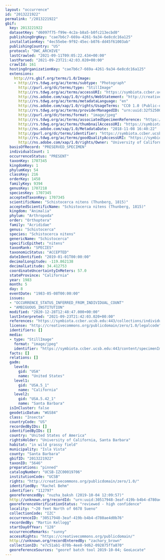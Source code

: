 ```yaml
---
layout: "occurrence"
id: "2013221922"
permalink: "/2013221922"
gbif:
  key: 2013221922
  datasetKey: "d6097f75-f99e-4c2a-b8a5-b0fc213ecbd0"
  publishingOrgKey: "cae7b6c7-669a-4261-9a34-6e8cdc16a125"
  installationKey: "4ec55ebe-9f92-45ec-b076-dd45f61003ab"
  publishingCountry: "US"
  protocol: "DWC_ARCHIVE"
  lastCrawled: "2021-09-11T09:05:22.434+00:00"
  lastParsed: "2021-09-23T21:42:03.020+00:00"
  crawlId: 161
  hostingOrganizationKey: "cae7b6c7-669a-4261-9a34-6e8cdc16a125"
  extensions:
    http://rs.gbif.org/terms/1.0/Image:
    - http://rs.tdwg.org/ac/terms/subtype: "Photograph"
      http://purl.org/dc/terms/type: "StillImage"
      http://rs.tdwg.org/ac/terms/accessURI: "https://symbiota.ccber.ucsb.edu:443/content/specimenImages/UCSB_IZC/UCSB-IZC00019/UCSB-IZC00019706_lg.jpg"
      http://ns.adobe.com/xap/1.0/rights/WebStatement: "http://creativecommons.org/publicdomain/zero/1.0/"
      http://rs.tdwg.org/ac/terms/metadataLanguage: "en"
      http://ns.adobe.com/xap/1.0/rights/UsageTerms: "CC0 1.0 (Public-domain)"
      http://rs.tdwg.org/ac/terms/providerManagedID: "urn:uuid:32f52500-87ac-4efe-8af2-6f0f40787232"
      http://purl.org/dc/terms/format: "image/jpeg"
      http://rs.tdwg.org/ac/terms/associatedSpecimenReference: "https://symbiota.ccber.ucsb.edu:443/collections/individual/index.php?occid=112797"
      http://rs.tdwg.org/ac/terms/thumbnailAccessURI: "https://symbiota.ccber.ucsb.edu:443/content/specimenImages/UCSB_IZC/UCSB-IZC00019/UCSB-IZC00019706_tn.jpg"
      http://ns.adobe.com/xap/1.0/MetadataDate: "2018-11-08 16:40:22"
      http://purl.org/dc/terms/identifier: "https://symbiota.ccber.ucsb.edu:443/content/specimenImages/UCSB_IZC/UCSB-IZC00019/UCSB-IZC00019706_lg.jpg"
      http://rs.tdwg.org/ac/terms/goodQualityAccessURI: "https://symbiota.ccber.ucsb.edu:443/content/specimenImages/UCSB_IZC/UCSB-IZC00019/UCSB-IZC00019706.jpg"
      http://ns.adobe.com/xap/1.0/rights/Owner: "University of California, Santa Barbara"
  basisOfRecord: "PRESERVED_SPECIMEN"
  individualCount: 1
  occurrenceStatus: "PRESENT"
  taxonKey: 1707345
  kingdomKey: 1
  phylumKey: 54
  classKey: 216
  orderKey: 1458
  familyKey: 9394
  genusKey: 1707218
  speciesKey: 1707345
  acceptedTaxonKey: 1707345
  scientificName: "Schistocerca nitens (Thunberg, 1815)"
  acceptedScientificName: "Schistocerca nitens (Thunberg, 1815)"
  kingdom: "Animalia"
  phylum: "Arthropoda"
  order: "Orthoptera"
  family: "Acrididae"
  genus: "Schistocerca"
  species: "Schistocerca nitens"
  genericName: "Schistocerca"
  specificEpithet: "nitens"
  taxonRank: "SPECIES"
  taxonomicStatus: "ACCEPTED"
  dateIdentified: "2019-01-01T00:00:00"
  decimalLongitude: -119.862138
  decimalLatitude: 34.412753
  coordinateUncertaintyInMeters: 57.0
  stateProvince: "California"
  year: 1983
  month: 5
  day: 8
  eventDate: "1983-05-08T00:00:00"
  issues:
  - "OCCURRENCE_STATUS_INFERRED_FROM_INDIVIDUAL_COUNT"
  - "AMBIGUOUS_INSTITUTION"
  modified: "2020-12-28T12:48:47.000+00:00"
  lastInterpreted: "2021-09-23T21:42:03.020+00:00"
  references: "https://symbiota.ccber.ucsb.edu:443/collections/individual/index.php?occid=112797"
  license: "http://creativecommons.org/publicdomain/zero/1.0/legalcode"
  identifiers: []
  media:
  - type: "StillImage"
    format: "image/jpeg"
    identifier: "https://symbiota.ccber.ucsb.edu:443/content/specimenImages/UCSB_IZC/UCSB-IZC00019/UCSB-IZC00019706_lg.jpg"
  facts: []
  relations: []
  gadm:
    level0:
      gid: "USA"
      name: "United States"
    level1:
      gid: "USA.5_1"
      name: "California"
    level2:
      gid: "USA.5.42_1"
      name: "Santa Barbara"
  isInCluster: false
  geodeticDatum: "WGS84"
  class: "Insecta"
  countryCode: "US"
  recordedByIDs: []
  identifiedByIDs: []
  country: "United States of America"
  rightsHolder: "University of California, Santa Barbara"
  habitat: "in wild grassy field"
  municipality: "Isla Vista"
  county: "Santa Barbara"
  gbifID: "2013221922"
  taxonID: "5646"
  preparations: "pinned"
  catalogNumber: "UCSB-IZC00019706"
  institutionCode: "UCSB"
  rights: "http://creativecommons.org/publicdomain/zero/1.0/"
  identifiedBy: "Rachel Behm"
  identifier: "112797"
  georeferencedBy: "nuzha_baksh (2019-10-04 12:09:57)"
  http://unknown.org/recordId: "urn:uuid:30517948-3eaf-419b-b4b4-d780ae4d0b76"
  georeferenceVerificationStatus: "reviewed - high confidence"
  locality: "~20 feet North of 6678 Sueno"
  collectionCode: "IZC"
  occurrenceID: "30517948-3eaf-419b-b4b4-d780ae4d0b76"
  recordedBy: "Martin Kellogg"
  startDayOfYear: "128"
  occurrenceRemarks: "sunny"
  accessRights: "https://creativecommons.org/publicdomain/"
  http://unknown.org/recordEnteredBy: "zachary_brown"
  collectionID: "e7c51ab1-870b-4ee8-9d62-092875ffa870"
  georeferenceSources: "georef batch tool 2019-10-04; GeoLocate"
---
```

